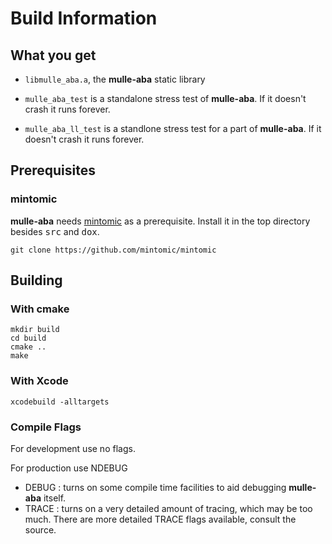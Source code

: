 # Build Information


## What you get
 
* `libmulle_aba.a`, the **mulle-aba** static library

* `mulle_aba_test` is a standalone stress test of **mulle-aba**. If it doesn't crash it runs forever.
* `mulle_aba_ll_test` is a standlone stress test for a part of **mulle-aba**. If it doesn't crash it runs forever.

## Prerequisites

### mintomic

**mulle-aba** needs [mintomic](https://mintomic.github.io/) as a prerequisite. Install it in the top directory besides <tt>src</tt> and <tt>dox</tt>.

~~~
git clone https://github.com/mintomic/mintomic
~~~

## Building

### With cmake

~~~
mkdir build
cd build
cmake ..
make
~~~


### With Xcode

~~~
xcodebuild -alltargets  
~~~


### Compile Flags

For development use no flags.

For production use NDEBUG

* DEBUG : turns on some compile time facilities to aid debugging **mulle-aba** itself. 
* TRACE : turns on a very detailed amount of tracing, which may be too much. There are more detailed TRACE flags available, consult the source.



